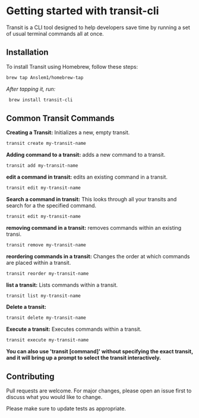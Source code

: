 # Getting started with transit-cli

Transit is a CLI tool designed to help developers save time by running a set of usual terminal commands all at once.

## Installation
To install Transit using Homebrew, follow these steps:

```bash
brew tap Anslem1/homebrew-tap
```
*After tapping it, run:*
```bash
 brew install transit-cli
```

## Common Transit Commands

 **Creating a Transit:** Initializes a new, empty transit.
```bash
transit create my-transit-name
```
**Adding command to a transit:** adds a new command to a transit.
```bash
transit add my-transit-name
```
**edit a command in transit:** edits an existing command in a transit.
```bash
transit edit my-transit-name
```
**Search a command in transit:** This looks through all your transits and search for a the specified command.
```bash
transit edit my-transit-name
```
**removing command in a transit:** removes commands within an existing transi.
```bash
transit remove my-transit-name
```
**reordering commands in a transit:** Changes the order at which commands are placed within a transit.
```bash
transit reorder my-transit-name
```
**list a transit:** Lists commands within a transit.
```bash
transit list my-transit-name
```

**Delete a transit:**
```bash
transit delete my-transit-name
```

**Execute a transit:** Executes commands within a transit.
```bash
transit execute my-transit-name
```
**You can also use 'transit [command]' without specifying the exact transit, and it will bring up a prompt to select the transit interactively.**

## Contributing 

Pull requests are welcome. For major changes, please open an issue first
to discuss what you would like to change.

Please make sure to update tests as appropriate.